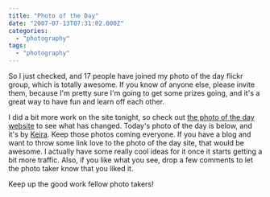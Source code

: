 ```yaml
---
title: "Photo of the Day"
date: "2007-07-13T07:31:02.000Z"
categories: 
  - "photography"
tags: 
  - "photography"
---
```


So I just checked, and 17 people have joined my photo of the day flickr group, which is totally awesome. If you know of anyone else, please invite them, because I'm pretty sure I'm going to get some prizes going, and it's a great way to have fun and learn off each other.

I did a bit more work on the site tonight, so check out [the photo of the day website](http://photooftheday.duanestorey.com) to see what has changed. Today's photo of the day is below, and it's by [Keira](http://http://keira-annemellis.blogspot.com/). Keep those photos coming everyone. If you have a blog and want to throw some link love to the photo of the day site, that would be awesome. I actually have some really cool ideas for it once it starts getting a bit more traffic. Also, if you like what you see, drop a few comments to let the photo taker know that you liked it.

Keep up the good work fellow photo takers!
